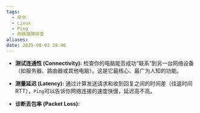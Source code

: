 ```yaml
---
tags:
  - 命令
  - Linux
  - Ping
  - 网络故障排查
aliases: 
date: 2025-08-03 18:46
---
```

- **测试连通性 (Connectivity):** 检查你的电脑能否成功“联系”到另一台网络设备（如服务器、路由器或其他电脑）。这是它最核心、最广为人知的功能。
    
- **测量延迟 (Latency):** 通过计算发送请求和收到回复之间的时间差（往返时间 RTT），`Ping`可以告诉你网络连接的速度快慢，延迟高不高。
    
- **诊断丢包率 (Packet Loss):**
